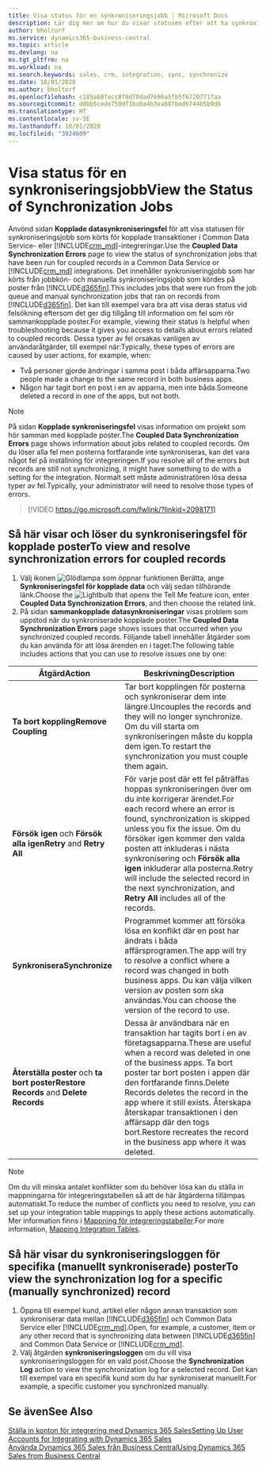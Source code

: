 ```yaml
---
title: Visa status för en synkroniseringsjobb | Microsoft Docs
description: Lär dig mer om hur du visar statusen efter att ha synkroniserat kopplade poster.
author: bholtorf
ms.service: dynamics365-business-central
ms.topic: article
ms.devlang: na
ms.tgt_pltfrm: na
ms.workload: na
ms.search.keywords: sales, crm, integration, sync, synchronize
ms.date: 10/01/2020
ms.author: bholtorf
ms.openlocfilehash: c185ab8fecc8f8d70dad7696a5fb5f67207717aa
ms.sourcegitcommit: ddbb5cede750df1baba4b3eab8fbed6744b5b9d6
ms.translationtype: HT
ms.contentlocale: sv-SE
ms.lasthandoff: 10/01/2020
ms.locfileid: "3924609"
---
```

# <a name="view-the-status-of-synchronization-jobs"></a><span data-ttu-id="f0bd9-103">Visa status för en synkroniseringsjobb</span><span class="sxs-lookup"><span data-stu-id="f0bd9-103">View the Status of Synchronization Jobs</span></span>
<span data-ttu-id="f0bd9-104">Anvönd sidan **Kopplade datasynkroniseringsfel** för att visa statusen för synkroniseringsjobb som körts för kopplade transaktioner i Common Data Service- eller [!INCLUDE[crm_md](includes/crm_md.md)]-integreringar.</span><span class="sxs-lookup"><span data-stu-id="f0bd9-104">Use the **Coupled Data Synchronization Errors** page to view the status of synchronization jobs that have been run for coupled records in a Common Data Service or [!INCLUDE[crm_md](includes/crm_md.md)] integrations.</span></span> <span data-ttu-id="f0bd9-105">Det innehåller synkroniseringjobb som har körts från jobbkön- och manuella synkroniseringsjobb som kördes på poster från [!INCLUDE[d365fin](includes/d365fin_md.md)].</span><span class="sxs-lookup"><span data-stu-id="f0bd9-105">This includes jobs that were run from the job queue and manual synchronization jobs that ran on records from [!INCLUDE[d365fin](includes/d365fin_md.md)].</span></span> <span data-ttu-id="f0bd9-106">Det kan till exempel vara bra att visa deras status vid felsökning eftersom det ger dig tillgång till information om fel som rör sammankopplade poster.</span><span class="sxs-lookup"><span data-stu-id="f0bd9-106">For example, viewing their status is helpful when troubleshooting because it gives you access to details about errors related to coupled records.</span></span> <span data-ttu-id="f0bd9-107">Dessa typer av fel orsakas vanligen av användaråtgärder, till exempel när:</span><span class="sxs-lookup"><span data-stu-id="f0bd9-107">Typically, these types of errors are caused by user actions, for example, when:</span></span>  

* <span data-ttu-id="f0bd9-108">Två personer gjorde ändringar i samma post i båda affärsapparna.</span><span class="sxs-lookup"><span data-stu-id="f0bd9-108">Two people made a change to the same record in both business apps.</span></span>
* <span data-ttu-id="f0bd9-109">Någon har tagit bort en post i en av apparna, men inte båda.</span><span class="sxs-lookup"><span data-stu-id="f0bd9-109">Someone deleted a record in one of the apps, but not both.</span></span>

> [!Note]
> <span data-ttu-id="f0bd9-110">På sidan **Kopplade synkroniseringsfel** visas information om projekt som hör samman med kopplade poster.</span><span class="sxs-lookup"><span data-stu-id="f0bd9-110">The **Coupled Data Synchronization Errors** page shows information about jobs related to coupled records.</span></span> <span data-ttu-id="f0bd9-111">Om du löser alla fel men posterna fortfarande inte synkroniseras, kan det vara något fel på inställning för integreringen.</span><span class="sxs-lookup"><span data-stu-id="f0bd9-111">If you resolve all of the errors but records are still not synchronizing, it might have something to do with a setting for the integration.</span></span> <span data-ttu-id="f0bd9-112">Normalt sett måste administratören lösa dessa typer av fel.</span><span class="sxs-lookup"><span data-stu-id="f0bd9-112">Typically, your administrator will need to resolve those types of errors.</span></span>   

> [!VIDEO https://go.microsoft.com/fwlink/?linkid=2098171]

## <a name="to-view-and-resolve-synchronization-errors-for-coupled-records"></a><span data-ttu-id="f0bd9-113">Så här visar och löser du synkroniseringsfel för kopplade poster</span><span class="sxs-lookup"><span data-stu-id="f0bd9-113">To view and resolve synchronization errors for coupled records</span></span>
1. <span data-ttu-id="f0bd9-114">Välj ikonen ![Glödlampa som öppnar funktionen Berätta](media/ui-search/search_small.png "Berätta vad du vill göra"), ange **Synkroniseringsfel för kopplade data** och välj sedan tillhörande länk.</span><span class="sxs-lookup"><span data-stu-id="f0bd9-114">Choose the ![Lightbulb that opens the Tell Me feature](media/ui-search/search_small.png "Tell me what you want to do") icon, enter **Coupled Data Synchronization Errors**, and then choose the related link.</span></span>
2. <span data-ttu-id="f0bd9-115">På sidan **sammankopplade datasynkroniseringar** visas problem som uppstod när du synkroniserade kopplade poster.</span><span class="sxs-lookup"><span data-stu-id="f0bd9-115">The **Coupled Data Synchronization Errors** page shows issues that occurred when you synchronized coupled records.</span></span> <span data-ttu-id="f0bd9-116">Följande tabell innehåller åtgärder som du kan använda för att lösa ärenden en i taget:</span><span class="sxs-lookup"><span data-stu-id="f0bd9-116">The following table includes actions that you can use to resolve issues one by one:</span></span>

|<span data-ttu-id="f0bd9-117">Åtgärd</span><span class="sxs-lookup"><span data-stu-id="f0bd9-117">Action</span></span>|<span data-ttu-id="f0bd9-118">Beskrivning</span><span class="sxs-lookup"><span data-stu-id="f0bd9-118">Description</span></span>|
|----|----|
|<span data-ttu-id="f0bd9-119">**Ta bort koppling**</span><span class="sxs-lookup"><span data-stu-id="f0bd9-119">**Remove Coupling**</span></span>|<span data-ttu-id="f0bd9-120">Tar bort kopplingen för posterna och synkroniserar dem inte längre.</span><span class="sxs-lookup"><span data-stu-id="f0bd9-120">Uncouples the records and they will no longer synchronize.</span></span> <span data-ttu-id="f0bd9-121">Om du vill starta om synkroniseringen måste du koppla dem igen.</span><span class="sxs-lookup"><span data-stu-id="f0bd9-121">To restart the synchronization you must couple them again.</span></span> |
|<span data-ttu-id="f0bd9-122">**Försök igen** och **Försök alla igen**</span><span class="sxs-lookup"><span data-stu-id="f0bd9-122">**Retry** and **Retry All**</span></span>|<span data-ttu-id="f0bd9-123">För varje post där ett fel påträffas hoppas synkroniseringen över om du inte korrigerar ärendet.</span><span class="sxs-lookup"><span data-stu-id="f0bd9-123">For each record where an error is found, synchronization is skipped unless you fix the issue.</span></span> <span data-ttu-id="f0bd9-124">Om du försöker igen kommer den valda posten att inkluderas i nästa synkronisering och **Försök alla igen** inkluderar alla posterna.</span><span class="sxs-lookup"><span data-stu-id="f0bd9-124">Retry will include the selected record in the next synchronization, and **Retry All** includes all of the records.</span></span>|
|<span data-ttu-id="f0bd9-125">**Synkronisera**</span><span class="sxs-lookup"><span data-stu-id="f0bd9-125">**Synchronize**</span></span>|<span data-ttu-id="f0bd9-126">Programmet kommer att försöka lösa en konflikt där en post har ändrats i båda affärsprogramen.</span><span class="sxs-lookup"><span data-stu-id="f0bd9-126">The app will try to resolve a conflict where a record was changed in both business apps.</span></span> <span data-ttu-id="f0bd9-127">Du kan välja vilken version av posten som ska användas.</span><span class="sxs-lookup"><span data-stu-id="f0bd9-127">You can choose the version of the record to use.</span></span>|
|<span data-ttu-id="f0bd9-128">**Återställa poster** och **ta bort poster**</span><span class="sxs-lookup"><span data-stu-id="f0bd9-128">**Restore Records** and **Delete Records**</span></span>|<span data-ttu-id="f0bd9-129">Dessa är användbara när en transaktion har tagits bort i en av företagsapparna.</span><span class="sxs-lookup"><span data-stu-id="f0bd9-129">These are useful when a record was deleted in one of the business apps.</span></span> <span data-ttu-id="f0bd9-130">Ta bort poster tar bort posten i appen där den fortfarande finns.</span><span class="sxs-lookup"><span data-stu-id="f0bd9-130">Delete Records deletes the record in the app where it still exists.</span></span> <span data-ttu-id="f0bd9-131">Återskapa återskapar transaktionen i den affärsapp där den togs bort.</span><span class="sxs-lookup"><span data-stu-id="f0bd9-131">Restore recreates the record in the business app where it was deleted.</span></span>|

> [!NOTE]
> <span data-ttu-id="f0bd9-132">Om du vill minska antalet konflikter som du behöver lösa kan du ställa in mappningarna för integreringstabellen så att de här åtgärderna tillämpas automatiskt.</span><span class="sxs-lookup"><span data-stu-id="f0bd9-132">To reduce the number of conflicts you need to resolve, you can set up your integration table mappings to apply these actions automatically.</span></span> <span data-ttu-id="f0bd9-133">Mer information finns i [Mappning för integreringstabeller](admin-how-to-modify-table-mappings-for-synchronization.md#mapping-integration-tables).</span><span class="sxs-lookup"><span data-stu-id="f0bd9-133">For more information, [Mapping Integration Tables](admin-how-to-modify-table-mappings-for-synchronization.md#mapping-integration-tables).</span></span>

## <a name="to-view-the-synchronization-log-for-a-specific-manually-synchronized-record"></a><span data-ttu-id="f0bd9-134">Så här visar du synkroniseringsloggen för specifika (manuellt synkroniserade) poster</span><span class="sxs-lookup"><span data-stu-id="f0bd9-134">To view the synchronization log for a specific (manually synchronized) record</span></span>
1. <span data-ttu-id="f0bd9-135">Öppna till exempel kund, artikel eller någon annan transaktion som synkroniserar data mellan [!INCLUDE[d365fin](includes/d365fin_md.md)] och Common Data Service eller [!INCLUDE[crm_md](includes/crm_md.md)].</span><span class="sxs-lookup"><span data-stu-id="f0bd9-135">Open, for example, a customer, item or any other record that is synchronizing data between [!INCLUDE[d365fin](includes/d365fin_md.md)] and Common Data Service or [!INCLUDE[crm_md](includes/crm_md.md)].</span></span>
2. <span data-ttu-id="f0bd9-136">Välj åtgärden **synkroniseringsloggen** om du vill visa synkroniseringsloggen för en vald post.</span><span class="sxs-lookup"><span data-stu-id="f0bd9-136">Choose the **Synchronization Log** action to view the synchronization log for a selected record.</span></span> <span data-ttu-id="f0bd9-137">Det kan till exempel vara en specifik kund som du har synkroniserat manuellt.</span><span class="sxs-lookup"><span data-stu-id="f0bd9-137">For example, a specific customer you synchronized manually.</span></span>

## <a name="see-also"></a><span data-ttu-id="f0bd9-138">Se även</span><span class="sxs-lookup"><span data-stu-id="f0bd9-138">See Also</span></span>  
[<span data-ttu-id="f0bd9-139">Ställa in konton för integrering med Dynamics 365 Sales</span><span class="sxs-lookup"><span data-stu-id="f0bd9-139">Setting Up User Accounts for Integrating with Dynamics 365 Sales</span></span>](admin-setting-up-integration-with-dynamics-sales.md)  
[<span data-ttu-id="f0bd9-140">Använda Dynamics 365 Sales från Business Central</span><span class="sxs-lookup"><span data-stu-id="f0bd9-140">Using Dynamics 365 Sales from Business Central</span></span>](marketing-integrate-dynamicscrm.md)
